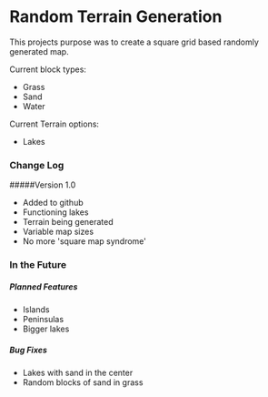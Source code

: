 Random Terrain Generation 
======
This projects purpose was to create a square grid based randomly generated map. 

Current block types:
   
   - Grass
   - Sand
   - Water

Current Terrain options:

   - Lakes

### Change Log
#####Version 1.0
   - Added to github
   - Functioning lakes
   - Terrain being generated
   - Variable map sizes
   - No more 'square map syndrome'


### In the Future
##### Planned Features
   - Islands
   - Peninsulas
   - Bigger lakes 
   
##### Bug Fixes
   - Lakes with sand in the center
   - Random blocks of sand in grass
   
